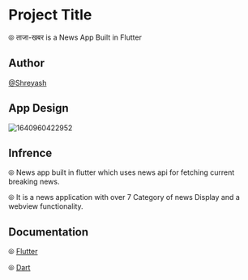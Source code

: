 
# Project Title

&#10686; ताजा-खबर is a News App Built in Flutter


## Author

 [@Shreyash](https://github.com/Shreyash-India)


## App Design

![1640960422952](https://user-images.githubusercontent.com/78295521/147828177-7a66be79-d7a6-4993-aaa4-268147d88dba.jpg)


## Infrence                                                                                                                         
&#10686; News app built in flutter which uses news api for fetching current breaking news.

&#10686; It is a news application with over 7 Category of news Display and a webview functionality.
## Documentation

&#10686; [Flutter](https://flutter.dev/)

&#10686; [Dart](https://dart.dev/)

